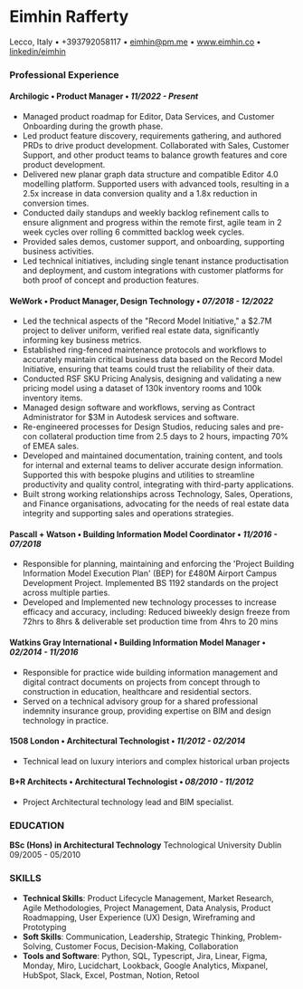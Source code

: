 
# Eimhin Rafferty
Lecco, Italy • +393792058117 • eimhin@pm.me • www.eimhin.co • [linkedin/eimhin](https://www.linkedin.com/in/eimhin-rafferty)
### Professional Experience 
#### Archilogic • Product Manager • *11/2022 - Present*  
- Managed product roadmap for Editor, Data Services, and Customer Onboarding during the growth phase.
- Led product feature discovery, requirements gathering, and authored PRDs to drive product development. Collaborated with Sales, Customer Support, and other product teams to balance growth features and core product development.
- Delivered new planar graph data structure and compatible Editor 4.0 modelling platform. Supported users with advanced tools, resulting in a 2.5x increase in data conversion quality and a 1.8x reduction in conversion times.
- Conducted daily standups and weekly backlog refinement calls to ensure alignment and progress within the remote first, agile team in 2 week cycles over rolling 6 committed backlog week cycles. 
- Provided sales demos, customer support, and onboarding, supporting business activities.
- Led technical initiatives, including single tenant instance productisation and deployment, and custom integrations with customer platforms for both proof of concept and production features.
#### WeWork • Product Manager, Design Technology • *07/2018 - 12/2022*
- Led the technical aspects of the "Record Model Initiative," a $2.7M project to deliver uniform, verified real estate data, significantly informing key business metrics.
- Established ring-fenced maintenance protocols and workflows to accurately maintain critical business data based on the Record Model Initiative, ensuring that teams could trust the reliability of their data.
- Conducted RSF SKU Pricing Analysis, designing and validating a new pricing model using a dataset of 130k inventory rooms and 100k inventory items.
- Managed design software and workflows, serving as Contract Administrator for $3M in Autodesk services and software.
- Re-engineered processes for Design Studios, reducing sales and pre-con collateral production time from 2.5 days to 2 hours, impacting 70% of EMEA sales.
- Developed and maintained documentation, training content, and tools for internal and external teams to deliver accurate design information. Supported this with bespoke plugins and utilities to streamline productivity and quality control, integrating with third-party applications.
- Built strong working relationships across Technology, Sales, Operations, and Finance organisations, advocating for the needs of real estate data integrity and supporting sales and operations strategies.
#### Pascall + Watson • Building Information Model Coordinator • *11/2016 - 07/2018*
- Responsible for planning, maintaining and enforcing the 'Project Building Information Model Execution Plan' (BEP) for £480M Airport Campus Development Project. Implemented BS 1192 standards on the project across multiple parties.
- Developed and Implemented new technology processes to increase efficacy and accuracy, including: Reduced biweekly design freeze from 72hrs to 8hrs & deliverable set production time from 4hrs to 20 mins
#### Watkins Gray International • Building Information Model Manager • *02/2014 - 11/2016*
- Responsible for practice wide building information management and digital contract documents on projects from concept through to construction in education, healthcare and residential sectors.
- Served on a technical advisory group for a shared professional indemnity insurance group, providing expertise on BIM and design technology in practice.
#### 1508 London • Architectural Technologist • *11/2012 - 02/2014*
- Technical lead on luxury interiors and complex historical urban projects
#### B+R Architects • Architectural Technologist • *08/2010 - 11/2012*
- Project Architectural technology lead and BIM specialist.
### EDUCATION 
**BSc (Hons) in Architectural Technology** 
Technological University Dublin 09/2005 - 05/2010
### SKILLS
- **Technical Skills**: Product Lifecycle Management, Market Research, Agile Methodologies, Project Management, Data Analysis, Product Roadmapping, User Experience (UX) Design, Wireframing and Prototyping
- **Soft Skills**: Communication, Leadership, Strategic Thinking, Problem-Solving, Customer Focus, Decision-Making, Collaboration
- **Tools and Software**: Python, SQL, Typescript, Jira, Linear, Figma, Monday, Miro, Lucidchart, Lookback, Google Analytics, Mixpanel, HubSpot, Slack, Excel, Postman, Notion, Retool
<!--stackedit_data:
eyJoaXN0b3J5IjpbMjUyNzUyNjk2XX0=
-->